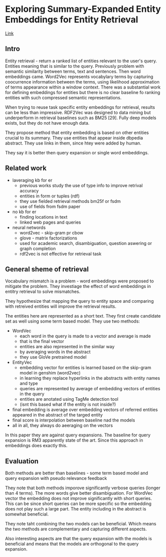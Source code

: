 # Exploring Summary-Expanded Entity Embeddings for Entity Retrieval

[Link](https://ceur-ws.org/Vol-2482/paper7.pdf)

## Intro

Entity retrieval - return a ranked list of entities relevant to the user's query.
Entities meaning that is similar to the query.
Previously problem with semantic similarity between terms, text and sentences.
Then word embeddings came.
Word2Vec represents vocabylary terms by capturing coocurrence information between the terms, using likelihood approximation of terms appearance within a window context.
There was a substantial work for defining embeddings for entities but there is no clear baseline fo ranking entities with such compressed semantic representations.

When trying to reuse task specific entity embeddings for retrieval, results can be less than impressive.
RDF2Vec was designed to data mining but underperform in retrieval baselines such as BM25 [29].
Fully deep models exists, but they do not have enough data.

They propose method that entity embedding is based on other entities crucial to its summary. 
They use entities that appear inside dbpedia abstract.
They use links in them, since htey were added by human.

They say it is better then query expansion or single word embeddings.

## Related work

- laveraging kb for er
  - previous works study the use of type info to improve retrival accuracy
  - entities in form or tuples (rdf)
  - they use fielded retrieval methods bm25f or fsdm
  - use of fields from fsdm paper
- no kb for er
  - finding locations in text
  - linked web pages and queries
- neural networds 
  - word2vec - skip-gram pr cbow
  - glove - matrix factorizations
  - used for academic search, disambiguation, question aswering or graph completion
  - rdf2vec is not effective for retrieval task


## General sheme of retrieval

Vocabulary mismatch is a problem - word embeddings were proposed to mitigate the problem.
They investiage the effect of word embeddings in entitry retrieval to solve mismatches.

They hypothesize that mapping the query to entity space and comparing with retreived entities will improve the retrieval results.

The entities here are represented as a short text.
They first create candidate set as well using some term based model. 
They use two methods:
- WordVec
  - each word in the query is made to a vector and average is made
  - that is the final vector
  - entities are also represented in the similar way
  - by averaging words in the abstract
  - they use GloVe pretrained model
- EntityVec
  - embedding vector for entities is learned based on the skip-gram model in genshim (word2vec)
  - in learning they replace hyperlinks in the abstracts with entity names and type
  - queries are represented by average of embedding vectors of entities in the query
  - entities are anotated using TagMe detection tool
  - (isnt this based what if the entity is not inside?)
- final embedding is average over embedding vectors of referred entities appeared in the abstract of the targed entity
- final score is interpolation between baseline nad the models
- all in all, they always do aeeraging on the vectors

In this paper they are against query expansions.
The baseline for query expansion is RM3 apparently state of the art.
Since this approach in embeddings does exactly this.

## Evaluation

Both methods are better than baselines - some term based model and query expansion with pseudo relevance feedback

They note that both methods imporove significantly verbose queries (longer than 4 terms).
The more words give better disambiguation.
For WordVec vector the embedding does not improve significantly with short queries.
This can be since short queries can be more specific so the embedding does not play such a large part.
The entity including in the abstract is somewhat beneficial.

They note taht combining the two models can be beneficial.
Which means the two methods are complementary and capturing different aspects.

Also interesting aspects are that the query expansion with the models is beneficial and means that the models are orthogonal to the query expansion.


